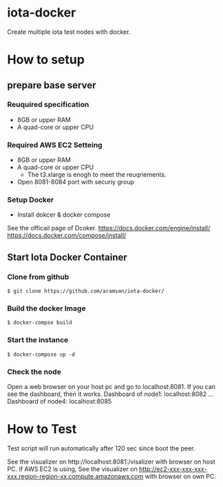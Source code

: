 # iota-docker

Create multiple iota test nodes with docker.

# How to setup

## prepare base server

### Reuquired specification
- 8GB or upper RAM
- A quad-core or upper CPU

### Required AWS EC2 Setteing
- 8GB or upper RAM
- A quad-core or upper CPU
   - The t3.xlarge is enogh to meet the reuqriements.
- Open 8081-8084 port with securiy group

### Setup Docker

- Install dokcer & docker compose

See the officail page of Dcoker.
https://docs.docker.com/engine/install/
https://docs.docker.com/compose/install/

## Start Iota Docker Container

### Clone from github

```
$ git clone https://github.com/aramsan/iota-docker/
```

### Build the docker Image

```
$ docker-compse build
```

### Start the instance

```
$ docker-compose up -d
```

### Check the node

Open a web browser on your host pc and go to localhost:8081. If you can see the dashboard, then it works.
Dashboard of node1: localhost:8082
   ...
Dashboard of node4: localhost:8085

# How to Test

Test script will run automatically after 120 sec since boot the peer.

See the visualizer on http://localhost:8081:/visalizer with browser on host PC.
If AWS EC2 is using, See the visualizer on http://ec2-xxx-xxx-xxx-xxx.region-region-xx.compute.amazonaws.com with browser on own PC.


